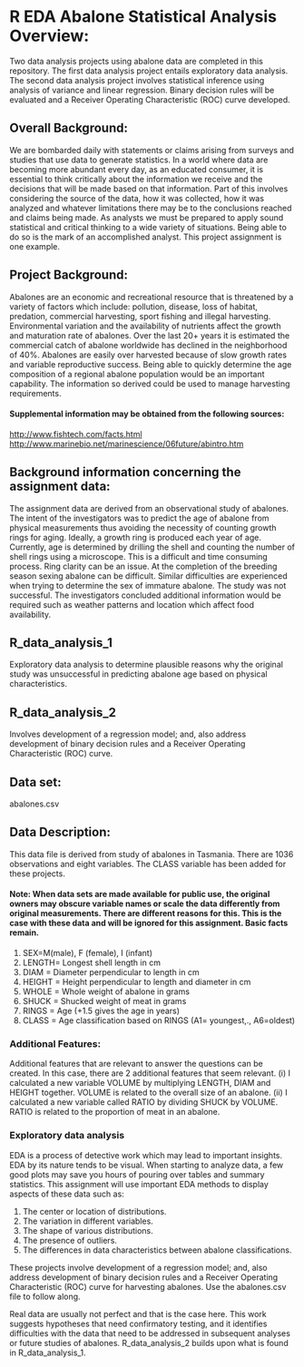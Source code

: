 # R EDA Abalone Statistical Analysis Overview:

Two data analysis projects using abalone data are completed in this repository. The first data analysis project entails exploratory data analysis. The second data analysis project involves statistical inference using analysis of variance and linear regression. Binary decision rules will be evaluated and a Receiver Operating Characteristic (ROC) curve developed.

## Overall Background:
We are bombarded daily with statements or claims arising from surveys and studies that use data to generate statistics. In a world where data are becoming more abundant every day, as an educated consumer, it is essential to think critically about the information we receive and the decisions that will be made based on that information. Part of this involves considering the source of the data, how it was collected, how it was analyzed and whatever limitations there may be to the conclusions reached and claims being made.
As analysts we must be prepared to apply sound statistical and critical thinking to a wide variety of situations. Being able to do so is the mark of an accomplished analyst. This project assignment is one example.

## Project Background:
Abalones are an economic and recreational resource that is threatened by a variety of factors which include: pollution, disease, loss of habitat, predation, commercial harvesting, sport fishing and illegal harvesting. Environmental variation and the availability of nutrients affect the growth and maturation rate of abalones. Over the last 20+ years it is estimated the commercial catch of abalone worldwide has declined in the neighborhood of 40%. Abalones are easily over harvested because of slow growth rates and variable reproductive success. Being able to quickly determine the age composition of a regional abalone population would be an important capability. The information so derived could be used to manage harvesting requirements.

#### Supplemental information may be obtained from the following sources:
http://www.fishtech.com/facts.html http://www.marinebio.net/marinescience/06future/abintro.htm

## Background information concerning the assignment data:
The assignment data are derived from an observational study of abalones. The intent of the investigators was to predict the age of abalone from physical measurements thus avoiding the necessity of counting growth rings for aging. Ideally, a growth ring is produced each year of age. Currently, age is determined by drilling the shell and counting the number of shell rings using a microscope. This is a difficult and time consuming process. Ring clarity can be an issue. At the completion of the breeding season sexing abalone can be difficult. Similar difficulties are experienced when trying to determine the sex of immature abalone.
The study was not successful. The investigators concluded additional information would be required such as weather patterns and location which affect food availability.

## R_data_analysis_1
Exploratory data analysis to determine plausible reasons why the original study was unsuccessful in predicting abalone age based on physical characteristics.

## R_data_analysis_2
Involves development of a regression model; and, also address development of binary decision rules and a Receiver Operating Characteristic (ROC) curve.

## Data set:
abalones.csv

## Data Description:
This data file is derived from study of abalones in Tasmania. There are 1036 observations and eight variables. The CLASS variable has been added for these projects.

#### Note: When data sets are made available for public use, the original owners may obscure variable names or scale the data differently from original measurements. There are different reasons for this. This is the case with these data and will be ignored for this assignment. Basic facts remain.

1. SEX=M(male), F (female), I (infant)
2. LENGTH= Longest shell length in cm
3. DIAM = Diameter perpendicular to length in cm
4. HEIGHT = Height perpendicular to length and diameter in cm
5. WHOLE = Whole weight of abalone in grams
6. SHUCK = Shucked weight of meat in grams
7. RINGS = Age (+1.5 gives the age in years)
8. CLASS = Age classification based on RINGS (A1= youngest,., A6=oldest)

### Additional Features:
Additional features that are relevant to answer the questions can be created. In this case, there are 2 additional features that seem relevant. (i) I calculated a new variable VOLUME by multiplying LENGTH, DIAM and HEIGHT together. VOLUME is related to the overall size of an abalone. (ii) I calculated a new variable called RATIO by dividing SHUCK by VOLUME. RATIO is related to the proportion of meat in an abalone.

### Exploratory data analysis
EDA is a process of detective work which may lead to important insights. EDA by its nature tends to be visual. When starting to analyze data, a few good plots may save you hours of pouring over tables and summary statistics. This assignment will use important EDA methods to display aspects of these data such as:
1. The center or location of distributions.
2. The variation in different variables.
3. The shape of various distributions.
4. The presence of outliers.
5. The differences in data characteristics between abalone classifications.

These projects involve development of a regression model; and, also address development of binary decision rules and a Receiver Operating Characteristic (ROC) curve for harvesting abalones. Use the abalones.csv file to follow along.

Real data are usually not perfect and that is the case here. This work suggests hypotheses that need confirmatory testing, and it identifies difficulties with the data that need to be addressed in subsequent analyses or future studies of abalones. R_data_analysis_2 builds upon what is found in R_data_analysis_1.
